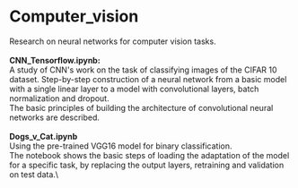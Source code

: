 # Computer_vision
 Research on neural networks for computer vision tasks.\
 \
__CNN_Tensorflow.ipynb:__\
 A study of CNN's work on the task of classifying images of the CIFAR 10 dataset. Step-by-step construction of a neural network from a basic model with a single linear layer to a model with convolutional layers, batch normalization and dropout.\
The basic principles of building the architecture of convolutional neural networks are described.\
\
__Dogs_v_Cat.ipynb__\
Using the pre-trained VGG16 model for binary classification.\
The notebook shows the basic steps of loading the adaptation of the model for a specific task, by replacing the output layers, retraining and validation on test data.\

